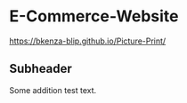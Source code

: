 # E-Commerce-Website
https://bkenza-blip.github.io/Picture-Print/

## Subheader 

Some addition test text.
